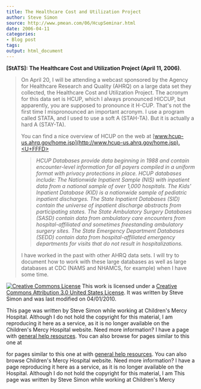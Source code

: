 ```yaml
---
title: The Healthcare Cost and Utilization Project
author: Steve Simon
source: http://www.pmean.com/06/HcupSeminar.html
date: 2006-04-11
categories:
- Blog post
tags:
output: html_document
---
```

**[StATS]:** **The Healthcare Cost and Utilization
Project (April 11, 2006)**.

> On April 20, I will be attending a webcast sponsored by the Agency for
> Healthcare Research and Quality (AHRQ) on a large data set they
> collected, the Healthcare Cost and Utilization Project. The acronym
> for this data set is HCUP, which I always pronounced HICCUP, but
> apparently, you are supposed to pronounce it H-CUP. That's not the
> first time I mispronounced an important acronym. I use a program
> called STATA, and I used to use a soft A (STAH-TA). But it is actually
> a hard A (STAY-TA).
>
> You can find a nice overview of HCUP on the web at
> [www.hcup-us.ahrq.gov/home.jsp](http://www.hcup-us.ahrq.gov/home.jsp).<U+FFFD>
>
> > *HCUP Databases provide data beginning in 1988 and contain
> > encounter-level information for all payers compiled in a uniform
> > format with privacy protections in place. HCUP databases include:
> > The Nationwide Inpatient Sample (NIS) with inpatient data from a
> > national sample of over 1,000 hospitals. The Kids' Inpatient
> > Database (KID) is a nationwide sample of pediatric inpatient
> > discharges. The State Inpatient Databases (SID) contain the universe
> > of inpatient discharge abstracts from participating states. The
> > State Ambulatory Surgery Databases (SASD) contain data from
> > ambulatory care encounters from hospital-affiliated and sometimes
> > freestanding ambulatory surgery sites. The State Emergency
> > Department Databases (SEDD) contain data from hospital-affiliated
> > emergency departments for visits that do not result in
> > hospitalizations.*
>
> I have worked in the past with other AHRQ data sets. I will try to
> document how to work with these large databases as well as large
> databases at CDC (NAMS and NHAMCS, for example) when I have some time.

[![Creative Commons
License](http://i.creativecommons.org/l/by/3.0/us/80x15.png)](http://creativecommons.org/licenses/by/3.0/us/)
This work is licensed under a [Creative Commons Attribution 3.0 United
States License](http://creativecommons.org/licenses/by/3.0/us/). It was
written by Steve Simon and was last modified on 04/01/2010.

This page was written by Steve Simon while working at Children's Mercy
Hospital. Although I do not hold the copyright for this material, I am
reproducing it here as a service, as it is no longer available on the
Children's Mercy Hospital website. Need more information? I have a page
with [general help resources](../GeneralHelp.html). You can also browse
for pages similar to this one at
<!---More--->
for pages similar to this one at
with [general help resources](../GeneralHelp.html). You can also browse
Children's Mercy Hospital website. Need more information? I have a page
reproducing it here as a service, as it is no longer available on the
Hospital. Although I do not hold the copyright for this material, I am
This page was written by Steve Simon while working at Children's Mercy

<!---Do not use
**[StATS]:** **The Healthcare Cost and Utilization
This page was written by Steve Simon while working at Children's Mercy
Hospital. Although I do not hold the copyright for this material, I am
reproducing it here as a service, as it is no longer available on the
Children's Mercy Hospital website. Need more information? I have a page
with [general help resources](../GeneralHelp.html). You can also browse
for pages similar to this one at
--->

